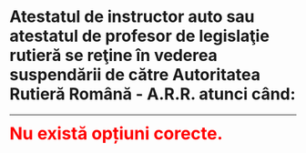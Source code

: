 # Atestatul de instructor auto sau atestatul de profesor de legislaţie rutieră se reţine în vederea suspendării de către Autoritatea Rutieră Română - A.R.R. atunci când:


---

<span style="font-size: 30px; font-weight: bold;">**<span style="color: red;">Nu există opțiuni corecte.</span>**</span>